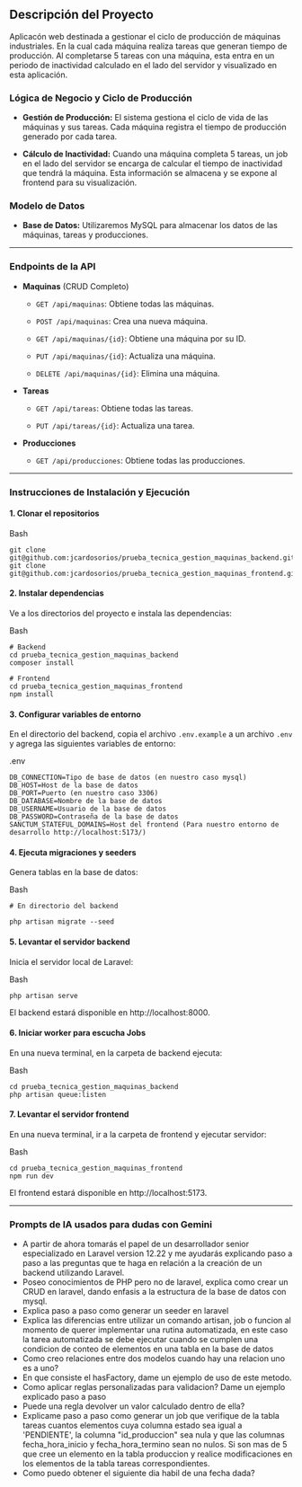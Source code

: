 ## Descripción del Proyecto

Aplicacón web destinada a gestionar el ciclo de producción de máquinas industriales. En la cual cada máquina realiza tareas que generan tiempo de producción. Al completarse 5 tareas con una máquina, esta entra en un periodo de inactividad calculado en el lado del servidor y visualizado en esta aplicación.

### Lógica de Negocio y Ciclo de Producción

- **Gestión de Producción:** El sistema gestiona el ciclo de vida de las máquinas y sus tareas. Cada máquina registra el tiempo de producción generado por cada tarea.
    
- **Cálculo de Inactividad:** Cuando una máquina completa 5 tareas, un job en el lado del servidor se encarga de calcular el tiempo de inactividad que tendrá la máquina. Esta información se almacena y se expone al frontend para su visualización.

### Modelo de Datos

- **Base de Datos:** Utilizaremos MySQL para almacenar los datos de las máquinas, tareas y producciones.


---

### Endpoints de la API

- **Maquinas** (CRUD Completo)
    
    - `GET /api/maquinas`: Obtiene todas las máquinas.
        
    - `POST /api/maquinas`: Crea una nueva máquina.
        
    - `GET /api/maquinas/{id}`: Obtiene una máquina por su ID.
        
    - `PUT /api/maquinas/{id}`: Actualiza una máquina.
        
    - `DELETE /api/maquinas/{id}`: Elimina una máquina.
        
- **Tareas**
    
    - `GET /api/tareas`: Obtiene todas las tareas.
        
    - `PUT /api/tareas/{id}`: Actualiza una tarea.
        
- **Producciones**
    
    - `GET /api/producciones`: Obtiene todas las producciones.

---


### Instrucciones de Instalación y Ejecución

#### 1\. Clonar el repositorios

Bash

```
git clone git@github.com:jcardosorios/prueba_tecnica_gestion_maquinas_backend.git
git clone git@github.com:jcardosorios/prueba_tecnica_gestion_maquinas_frontend.git
```


#### 2\. Instalar dependencias

Ve a los directorios del proyecto e instala las dependencias:

Bash

```
# Backend
cd prueba_tecnica_gestion_maquinas_backend
composer install

# Frontend
cd prueba_tecnica_gestion_maquinas_frontend
npm install

```

#### 3\. Configurar variables de entorno

En el directorio del backend, copia el archivo `.env.example` a un archivo `.env` y agrega las siguientes variables de entorno:

.env

```
DB_CONNECTION=Tipo de base de datos (en nuestro caso mysql)
DB_HOST=Host de la base de datos
DB_PORT=Puerto (en nuestro caso 3306)
DB_DATABASE=Nombre de la base de datos
DB_USERNAME=Usuario de la base de datos
DB_PASSWORD=Contraseña de la base de datos
SANCTUM_STATEFUL_DOMAINS=Host del frontend (Para nuestro entorno de desarrollo http://localhost:5173/)
```

#### 4\. Ejecuta migraciones y seeders

Genera tablas en la base de datos:

Bash

```
# En directorio del backend

php artisan migrate --seed
```

#### 5\. Levantar el servidor backend

Inicia el servidor local de Laravel:

Bash

```
php artisan serve
```

El backend estará disponible en http://localhost:8000.

#### 6\. Iniciar worker para escucha Jobs

En una nueva terminal, en la carpeta de backend ejecuta:

Bash

```
cd prueba_tecnica_gestion_maquinas_backend
php artisan queue:listen
```

#### 7\. Levantar el servidor frontend

En una nueva terminal, ir a la carpeta de frontend y ejecutar servidor:

Bash

```
cd prueba_tecnica_gestion_maquinas_frontend
npm run dev
```

El frontend estará disponible en http://localhost:5173.

---

### Prompts de IA usados para dudas con Gemini

- A partir de ahora tomarás el papel de un desarrollador senior especializado en Laravel version 12.22 y me ayudarás explicando paso a paso a las preguntas que te haga en relación a la creación de un backend utilizando Laravel.
- Poseo conocimientos de PHP pero no de laravel, explica como crear un CRUD en laravel, dando enfasis a la estructura de la base de datos con mysql.
- Explica paso a paso como generar un seeder en laravel
- Explica las diferencias entre utilizar un comando artisan, job o funcion al momento de querer implementar una rutina automatizada, en este caso la tarea automatizada se debe ejecutar cuando se cumplen una condicion de conteo de elementos en una tabla en la base de datos
- Como creo relaciones entre dos modelos cuando hay una relacion uno es a uno?
- En que consiste el hasFactory, dame un ejemplo de uso de este metodo.
- Como aplicar reglas personalizadas para validacion? Dame un ejemplo explicado paso a paso
- Puede una regla devolver un valor calculado dentro de ella?
- Explicame paso a paso como generar un job que verifique de la tabla tareas cuantos elementos cuya columna estado sea igual a 'PENDIENTE', la columna "id_produccion" sea nula y que las columnas fecha_hora_inicio y fecha_hora_termino sean no nulos. Si son mas de 5 que cree un elemento en la tabla produccion y realice modificaciones en los elementos de la tabla tareas correspondientes.
- Como puedo obtener el siguiente dia habil de una fecha dada?